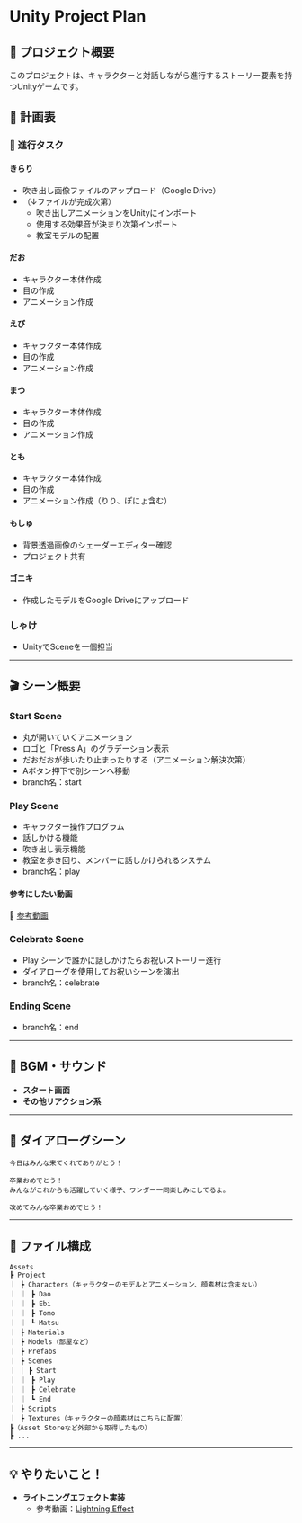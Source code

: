 # Unity Project Plan

## 🎯 プロジェクト概要

このプロジェクトは、キャラクターと対話しながら進行するストーリー要素を持つUnityゲームです。

## 📝 計画表

### 📌 **進行タスク**

#### **きらり**
- 吹き出し画像ファイルのアップロード（Google Drive）
- （↓ファイルが完成次第）
  - 吹き出しアニメーションをUnityにインポート
  - 使用する効果音が決まり次第インポート
  - 教室モデルの配置

#### **だお**
- キャラクター本体作成
- 目の作成
- アニメーション作成

#### **えび**
- キャラクター本体作成
- 目の作成
- アニメーション作成

#### **まつ**
- キャラクター本体作成
- 目の作成
- アニメーション作成

#### **とも**
- キャラクター本体作成
- 目の作成
- アニメーション作成（りり、ぽにょ含む）

#### **もしゅ**
- 背景透過画像のシェーダーエディター確認
- プロジェクト共有

#### **ゴニキ**
- 作成したモデルをGoogle Driveにアップロード

### **しゃけ**
- UnityでSceneを一個担当

---

## 🎬 シーン概要

### **Start Scene**
- 丸が開いていくアニメーション
- ロゴと「Press A」のグラデーション表示
- だおだおが歩いたり止まったりする（アニメーション解決次第）
- Aボタン押下で別シーンへ移動
- branch名：start

### **Play Scene**
- キャラクター操作プログラム
- 話しかける機能
- 吹き出し表示機能
- 教室を歩き回り、メンバーに話しかけられるシステム
- branch名：play

#### **参考にしたい動画**
🔗 [参考動画](https://youtu.be/ta_L_qoMaqc)

### **Celebrate Scene**
- Play シーンで誰かに話しかけたらお祝いストーリー進行
- ダイアローグを使用してお祝いシーンを演出
- branch名：celebrate

### **Ending Scene**
- branch名：end

---

## 🎵 BGM・サウンド

- **スタート画面**
- **その他リアクション系**

---

## 💬 ダイアローグシーン

```
今日はみんな来てくれてありがとう！

卒業おめでとう！
みんながこれからも活躍していく様子、ワンダー一同楽しみにしてるよ。

改めてみんな卒業おめでとう！
```

---

## 📁 ファイル構成

```
Assets
┣ Project
｜ ┣ Characters（キャラクターのモデルとアニメーション、顔素材は含まない）
｜ ｜ ┣ Dao
｜ ｜ ┣ Ebi
｜ ｜ ┣ Tomo
｜ ｜ ┗ Matsu
｜ ┣ Materials
｜ ┣ Models（部屋など）
｜ ┣ Prefabs
｜ ┣ Scenes
｜ | ┣ Start
｜ ｜ ┣ Play
｜ ｜ ┣ Celebrate
｜ ｜ ┗ End
｜ ┣ Scripts
｜ ┣ Textures（キャラクターの顔素材はこちらに配置）
┣（Asset Storeなど外部から取得したもの）
┣ ...
```

---

## 💡 やりたいこと！

- **ライトニングエフェクト実装**
  - 参考動画：[Lightning Effect](https://www.youtube.com/watch?v=JVkv-hU0TmY)
